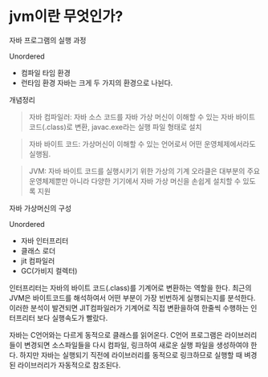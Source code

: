 # jvm이란 무엇인가?

자바 프로그램의 실행 과정

Unordered
* 컴파일 타임 환경
* 런타임 환경
자바는 크게 두 가지의 환경으로 나뉜다.


개념정리

> 자바 컴파일러: 자바 소스 코드를 자바 가상 머신이 이해할 수 있는 자바 바이트 코드(.class)로 변환, javac.exe라는 실행 파일 형태로 설치

> 자바 바이트 코드: 가상머신이 이해할 수 있는 언어로서 어떤 운영체제에서라도 실행됨.

> JVM: 자바 바이트 코드를 실행시키기 위한 가상의 기계 오라클은 대부분의 주요 운영체제뿐만 아니라 다양한 기기에서 자바 가상 머신을 손쉽게 설치할 수 있도록 지원


자바 가상머신의 구성

Unordered
* 자바 인터프리터
* 클래스 로더
* jit 컴파일러
* GC(가비지 컬렉터)

인터프리터는 자바의 바이트 코드(.class)를 기계어로 변환하는 역할을 한다. 최근의 JVM은 바이트코드를 해석하여서 어떤 부분이 가장 빈번하게 실행되는지를 분석한다. 이러한 분석이 발견되면 JIT컴파일러가 기계어로 직접 변환을하여 한줄씩 수행하는 인터프리터 보다 실행속도가 빨랐다.

자바는 C언어와는 다르게 동적으로 클래스를 읽어온다. C언어 프로그램은 라이브러리들이 변경되면 소스파일들을 다시 컴파일, 링크하여 새로운 실행 파일을 생성하여야 한다. 하지만 자바는 실행되기 직전에 라이브러리를 동적으로 링크하므로 실행할 때 벼경된 라이브러리가 자동적으로 참조된다.

